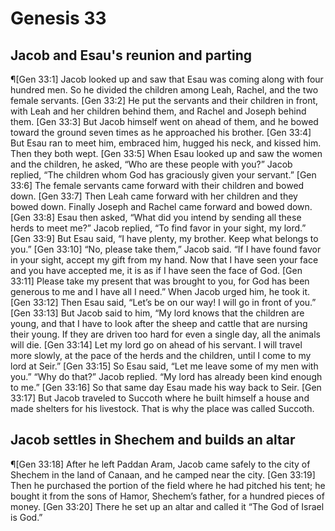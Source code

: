 # Genesis 33

## Jacob and Esau's reunion and parting
¶[Gen 33:1] Jacob looked up and saw that Esau was coming along with four hundred men. So he divided the children among Leah, Rachel, and the two female servants.
[Gen 33:2] He put the servants and their children in front, with Leah and her children behind them, and Rachel and Joseph behind them.
[Gen 33:3] But Jacob himself went on ahead of them, and he bowed toward the ground seven times as he approached his brother.
[Gen 33:4] But Esau ran to meet him, embraced him, hugged his neck, and kissed him. Then they both wept.
[Gen 33:5] When Esau looked up and saw the women and the children, he asked, “Who are these people with you?” Jacob replied, “The children whom God has graciously given your servant.”
[Gen 33:6] The female servants came forward with their children and bowed down.
[Gen 33:7] Then Leah came forward with her children and they bowed down. Finally Joseph and Rachel came forward and bowed down.
[Gen 33:8] Esau then asked, “What did you intend by sending all these herds to meet me?” Jacob replied, “To find favor in your sight, my lord.”
[Gen 33:9] But Esau said, “I have plenty, my brother. Keep what belongs to you.”
[Gen 33:10] “No, please take them,” Jacob said. “If I have found favor in your sight, accept my gift from my hand. Now that I have seen your face and you have accepted me, it is as if I have seen the face of God.
[Gen 33:11] Please take my present that was brought to you, for God has been generous to me and I have all I need.” When Jacob urged him, he took it.
[Gen 33:12] Then Esau said, “Let’s be on our way! I will go in front of you.”
[Gen 33:13] But Jacob said to him, “My lord knows that the children are young, and that I have to look after the sheep and cattle that are nursing their young. If they are driven too hard for even a single day, all the animals will die.
[Gen 33:14] Let my lord go on ahead of his servant. I will travel more slowly, at the pace of the herds and the children, until I come to my lord at Seir.”
[Gen 33:15] So Esau said, “Let me leave some of my men with you.” “Why do that?” Jacob replied. “My lord has already been kind enough to me.”
[Gen 33:16] So that same day Esau made his way back to Seir.
[Gen 33:17] But Jacob traveled to Succoth where he built himself a house and made shelters for his livestock. That is why the place was called Succoth.

## Jacob settles in Shechem and builds an altar
¶[Gen 33:18] After he left Paddan Aram, Jacob came safely to the city of Shechem in the land of Canaan, and he camped near the city.
[Gen 33:19] Then he purchased the portion of the field where he had pitched his tent; he bought it from the sons of Hamor, Shechem’s father, for a hundred pieces of money.
[Gen 33:20] There he set up an altar and called it “The God of Israel is God.”
